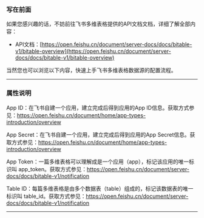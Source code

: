 ### 写在前面
如果您感兴趣的话，不妨前往飞书多维表格提供的API文档文档，详细了解全部内容：

- API文档：[https://open.feishu.cn/document/server-docs/docs/bitable-v1/bitable-overview](https://open.feishu.cn/document/server-docs/docs/bitable-v1/bitable-overview)

当然您也可以浏览以下内容，快速上手飞书多维表格数据源的配置流程。

---

### 属性说明

App ID：在飞书自建一个应用，建立完成后得到应用的App ID信息。获取方式参见：https://open.feishu.cn/document/home/app-types-introduction/overview

App Secret：在飞书自建一个应用，建立完成后得到应用的App Secret信息。获取方式参见：https://open.feishu.cn/document/home/app-types-introduction/overview

App Token：一篇多维表格可以理解成是一个应用（app），标记该应用的唯一标识叫 app_token。获取方式参见：https://open.feishu.cn/document/server-docs/docs/bitable-v1/notification

Table ID：每篇多维表格是由多个数据表（table）组成的，标记该数据表的唯一标识叫 table_id。获取方式参见：https://open.feishu.cn/document/server-docs/docs/bitable-v1/notification

---